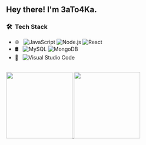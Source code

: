 <h2> Hey there! I'm 3aTo4Ka.</h2>

<h3> 🛠 &nbsp;Tech Stack</h3>

- 🌐 &nbsp;
  ![JavaScript](https://img.shields.io/badge/-JavaScript-333333?style=flat&logo=javascript)
  ![Node.js](https://img.shields.io/badge/-Node.js-333333?style=flat&logo=node.js)
  ![React](https://img.shields.io/badge/-React-333333?style=flat&logo=react)
- 🛢 &nbsp;
  ![MySQL](https://img.shields.io/badge/-MySQL-333333?style=flat&logo=mysql)
  ![MongoDB](https://img.shields.io/badge/-MongoDB-333333?style=flat&logo=mongodb)
- 🔧 &nbsp;
  ![Visual Studio Code](https://img.shields.io/badge/-Visual%20Studio%20Code-333333?style=flat&logo=visual-studio-code&logoColor=007ACC)
  
<br/>
<a href="https://github.com/3aTo4Ka">
  <img height="180em" src="https://github-readme-stats.vercel.app/api?username=3aTo4Ka&theme=buefy&show_icons=true" />
  <img height="180em" src="https://github-readme-stats.vercel.app/api/top-langs/?username=3aTo4Ka&theme=buefy&layout=compact&exclude_repo=procon-plugins" />
</a>
<br/>
